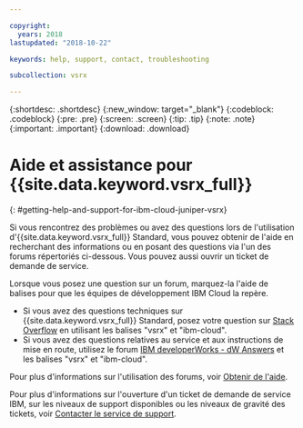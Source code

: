 ```yaml
---

copyright:
  years: 2018
lastupdated: "2018-10-22"

keywords: help, support, contact, troubleshooting

subcollection: vsrx

---
```


{:shortdesc: .shortdesc}
{:new_window: target="_blank"}
{:codeblock: .codeblock}
{:pre: .pre}
{:screen: .screen}
{:tip: .tip}
{:note: .note}
{:important: .important}
{:download: .download}

# Aide et assistance pour {{site.data.keyword.vsrx_full}}
{: #getting-help-and-support-for-ibm-cloud-juniper-vsrx}

Si vous rencontrez des problèmes ou avez des questions lors de l'utilisation d'{{site.data.keyword.vsrx_full}} Standard, vous pouvez obtenir de l'aide en recherchant des informations ou en posant des questions via l'un des forums répertoriés ci-dessous. Vous pouvez aussi ouvrir un ticket de demande de service.

Lorsque vous posez une question sur un forum, marquez-la l'aide de balises pour que les équipes de développement IBM Cloud la repère.

* Si vous avez des questions techniques sur {{site.data.keyword.vsrx_full}} Standard, posez votre question sur [Stack Overflow](https://stackoverflow.com/search?q=vsrx+ibm-cloud) en utilisant les balises "vsrx" et "ibm-cloud".
* Si vous avez des questions relatives au service et aux instructions de mise en route, utilisez le forum [IBM developerWorks - dW Answers](https://developer.ibm.com/answers/topics/vsrx/) et les balises "vsrx" et "ibm-cloud".

Pour plus d'informations sur l'utilisation des forums, voir [Obtenir de l'aide](https://{DomainName}/docs/get-support?topic=get-support-using-avatar).

Pour plus d'informations sur l'ouverture d'un ticket de demande de service IBM, sur les niveaux de support disponibles ou les niveaux de gravité des tickets, voir [Contacter le service de support](/docs/get-support?topic=get-support-contacting-bluemix-support-dedicated-local).

